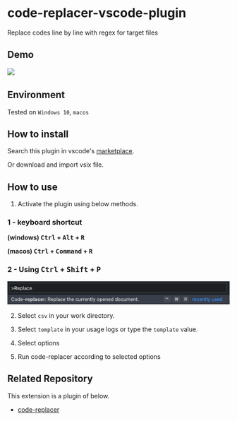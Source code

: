 # code-replacer-vscode-plugin

Replace codes line by line with regex for target files

## Demo

<img src="./image/demo.gif" />

## Environment

Tested on `Windows 10`, `macos`

## How to install

Search this plugin in vscode's [marketplace](https://marketplace.visualstudio.com/items?itemName=jopemachine.code-replacer).

Or download and import vsix file.

## How to use

1. Activate the plugin using below methods.

### 1 - keyboard shortcut

**(windows) <kbd>Ctrl</kbd> + <kbd>Alt</kbd> + <kbd>R</kbd>**

**(macos) <kbd>Ctrl</kbd> + <kbd>Command</kbd> + <kbd>R</kbd>**

### 2 - Using <kbd>Ctrl</kbd> + <kbd>Shift</kbd> + <kbd>P</kbd>

<img src="./image/ctrlshiftp.png" />


2. Select `csv` in your work directory. 

3. Select `template` in your usage logs or type the `template` value.

4. Select options

5. Run code-replacer according to selected options

## Related Repository

This extension is a plugin of below.

* [code-replacer](https://github.com/jopemachine/code-replacer)



